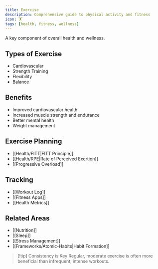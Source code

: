 ```yaml
---
title: Exercise
description: Comprehensive guide to physical activity and fitness
icon: 🏋️
tags: [health, fitness, wellness]
---
```



A key component of overall health and wellness.

## Types of Exercise
- Cardiovascular
- Strength Training
- Flexibility
- Balance

## Benefits
- Improved cardiovascular health
- Increased muscle strength and endurance
- Better mental health
- Weight management

## Exercise Planning
- [[Health/FITT|FITT Principle]]
- [[Health/RPE|Rate of Perceived Exertion]]
- [[Progressive Overload]]

## Tracking
- [[Workout Log]]
- [[Fitness Apps]]
- [[Health Metrics]]

## Related Areas
- [[Nutrition]]
- [[Sleep]]
- [[Stress Management]]
- [[Frameworks/Atomic-Habits|Habit Formation]]

> [!tip] Consistency is Key
> Regular, moderate exercise is often more beneficial than infrequent, intense workouts.